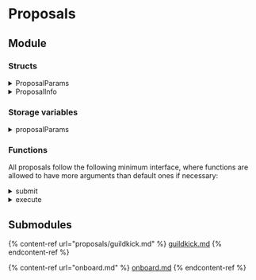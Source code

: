 # Proposals

## Module

### Structs

<details>

<summary>ProposalParams</summary>

Description...

* majority (felt):
* quorum (felt):
* votingDuration (felt):
* graceDuration (felt):

</details>

<details>

<summary>ProposalInfo</summary>

Description

* id (felt):
* type (felt):&#x20;
* submittedBy (felt):&#x20;
* submittedAt (felt):
* status (felt):
* description (felt):

</details>

### Storage variables

<details>

<summary>proposalParams</summary>

_Arguments_

* proposalKind (felt): the proposal kind to which the parameters apply

_Returns_

* ProposalParams

</details>

### Functions

All proposals follow the following minimum interface, where functions are allowed to have more arguments than default ones if necessary:

<details>

<summary>submit</summary>

_Arguments_

* description: felt
* more if needed

_Returns_

* success: felt

_Description_

</details>

<details>

<summary>execute</summary>

_Arguments_

* proposalId: felt

_Returns_

* success: felt

_Description_

</details>

## Submodules

{% content-ref url="proposals/guildkick.md" %}
[guildkick.md](proposals/guildkick.md)
{% endcontent-ref %}

{% content-ref url="onboard.md" %}
[onboard.md](onboard.md)
{% endcontent-ref %}
